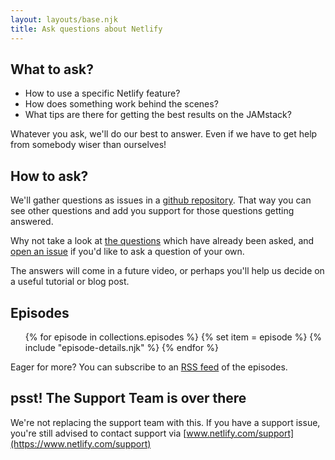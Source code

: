 ```yaml
---
layout: layouts/base.njk
title: Ask questions about Netlify
---
```



## What to ask?

- How to use a specific Netlify feature?
- How does something work behind the scenes?
- What tips are there for getting the best results on the JAMstack?

Whatever you ask, we'll do our best to answer. Even if we have to get help from somebody wiser than ourselves!

## How to ask?

We'll gather questions as issues in a [github repository](https://github.com/netlify/ask-netlify/issues). That way you can see other questions and add you support for those questions getting answered.

Why not take a look at [the questions](https://github.com/netlify/ask-netlify/issues) which have already been asked, and [open an issue](https://github.com/netlify/ask-netlify/issues/new) if you'd like to ask a question of your own.

The answers will come in a future video, or perhaps you'll help us decide on a useful tutorial or blog post.


## Episodes
<ul>
{% for episode in collections.episodes %}
{% set item = episode %}
{% include "episode-details.njk" %}
{% endfor %}
</ul>

Eager for more? You can subscribe to an [RSS feed](/feed.xml) of the episodes.

## psst! The Support Team is over there

We're not replacing the support team with this. If you have a support issue, you're still advised to contact support via [www.netlify.com/support](https://www.netlify.com/support)



